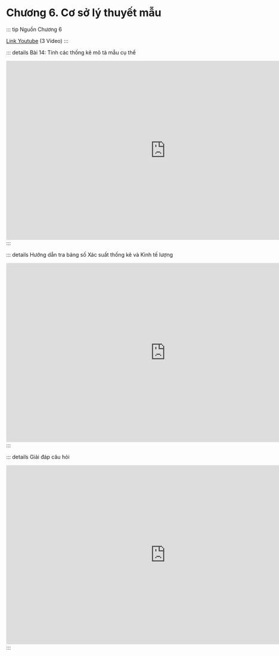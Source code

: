 # Chương 6. Cơ sở lý thuyết mẫu

::: tip Nguồn Chương 6

<a href="https://www.youtube.com/watch?v=o_acceE1q94&list=PLsEmKKF4H46m3A4soDZKVSJygz6dt8qa6" target="_blank">Link Youtube</a> (3 Video)
:::

::: details Bài 14: Tính các thống kê mô tả mẫu cụ thể

<div class="videoZen">
  <iframe width="853" height="480" src="https://www.youtube.com/embed/o_acceE1q94?list=PLsEmKKF4H46m3A4soDZKVSJygz6dt8qa6" title="YouTube video player" frameborder="0" allow="accelerometer; autoplay; clipboard-write; encrypted-media; gyroscope; picture-in-picture" allowfullscreen></iframe>
</div>
:::

::: details Hướng dẫn tra bảng số Xác suất thống kê và Kinh tế lượng

<div class="videoZen">
  <iframe width="853" height="480" src="https://www.youtube.com/embed/6YrCVS6fPHg?list=PLsEmKKF4H46m3A4soDZKVSJygz6dt8qa6" title="YouTube video player" frameborder="0" allow="accelerometer; autoplay; clipboard-write; encrypted-media; gyroscope; picture-in-picture" allowfullscreen></iframe>
</div>
:::

::: details Giải đáp câu hỏi

<div class="videoZen">
  <iframe width="853" height="480" src="https://www.youtube.com/embed/hWn5C9E4Zws?list=PLsEmKKF4H46m3A4soDZKVSJygz6dt8qa6" title="YouTube video player" frameborder="0" allow="accelerometer; autoplay; clipboard-write; encrypted-media; gyroscope; picture-in-picture" allowfullscreen></iframe>
</div>
:::
